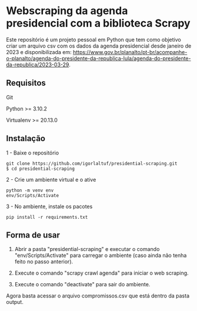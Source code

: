 # Webscraping da agenda presidencial com a biblioteca Scrapy

Este repositório é um projeto pessoal em Python que tem como objetivo criar um arquivo csv com os dados da agenda presidencial desde janeiro de 2023 e disponibilizada em: https://www.gov.br/planalto/pt-br/acompanhe-o-planalto/agenda-do-presidente-da-republica-lula/agenda-do-presidente-da-republica/2023-03-29.


## Requisitos
Git 

Python >= 3.10.2

Virtualenv >= 20.13.0

## Instalação

1 - Baixe o repositório
```
git clone https://github.com/igorlaltuf/presidential-scraping.git
$ cd presidential-scraping
```


2 - Crie um ambiente virtual e o ative
```
python -m venv env
env/Scripts/Activate
```


3 - No ambiente, instale os pacotes
```
pip install -r requirements.txt
```


## Forma de usar

1) Abrir a pasta "presidential-scraping" e executar o comando "env/Scripts/Activate" para carregar o ambiente (caso ainda não tenha feito no passo anterior). 

2) Execute o comando "scrapy crawl agenda" para iniciar o web scraping.

3) Execute o comando "deactivate" para sair do ambiente.

Agora basta acessar o arquivo compromissos.csv que está dentro da pasta output.
